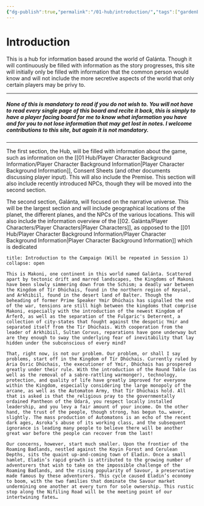 ```yaml
---
{"dg-publish":true,"permalink":"/01-hub/introduction/","tags":["gardenEntry"],"dgShowToc":true,"created":"2025-02-09T21:05:06.058+00:00","updated":"2025-02-11T02:39:08.337+00:00"}
---
```


# Introduction
This is a hub for information based around the world of Galánta. Though it will continuously be filled with information as the story progresses, this site will initially only be filled with information that the common person would know and will not include the more secretive aspects of the world that only certain players may be privy to.

---
##### None of this is mandatory to read if you do not wish to. You will not have to read every single page of this board and recite it back, this is simply to have a player facing board for me to know what information you have and for you to not lose information that may get lost in notes. I welcome contributions to this site, but again it is not mandatory.
---

The first section, the Hub, will be filled with information about the game, such as information on the [[01 Hub/Player Character Background Information/Player Character Background Information\|Player Character Background Information]], Consent Sheets (and other documents discussing player input). This will also include the Premise. This section will also include recently introduced NPCs, though they will be moved into the second section.

The second section, Galánta, will focused on the narrative universe. This will be the largest section and will include geographical locations of the planet, the different planes, and the NPCs of the various locations. This will also include the information overview of the [[02. Galánta/Player Characters/Player Characters\|Player Characters]], as opposed to the [[01 Hub/Player Character Background Information/Player Character Background Information\|Player Character Background Information]] which is dedicated

```ad-info
title: Introduction to the Campaign (Will be repeated in Session 1)
collapse: open

This is Makoni, one continent in this world named Galánta. Scattered apart by tectonic drift and marred landscapes, the Kingdoms of Makoni have been slowly simmering down from the Schism; a deadly war between the Kingdom of Tír Dhúchais, found in the northern region of Keysal, and Arkhibiil, found in the desert land of Balter. Though the beheading of former Prime Speaker Ymir Dhúchais has signalled the end of the war, tensions are still high between the kingdoms that comprise Makoni, especially with the introduction of the newest Kingdom of Árferð, as well as the separation of the Fulgaric's Deterrent, a collection of city-states that fought against the despotic Ymir and separated itself from the Tír Dhúchais. With cooperation from the leader of Arkhibiil, Sultan Corvus, reparations have gone underway but are they enough to sway the underlying fear of inevitability that lay hidden under the subconscious of every mind?

That, right now, is not our problem. Our problem, or shall I say problems, start off in the Kingdom of Tír Dhúchais. Currently ruled by Aria Osric Dhúchais, the executioner of Ymir, Dhúchais has prospered greatly under their rule. With the introduction of the Round Table (as well as the removal of a sabre-rattling warmonger), technology, protection, and quality of life have greatly improved for everyone within the Kingdom, especially considering the large monopoly of the arcane, as well as the Automaton Army, that Tír Dhúchais hold. All that is asked is that the religious pray to the governmentally ordained Pantheon of the Údará, you respect locally installed leadership, and you levy a fair amount of your income. On the other hand, the trust of the people, though strong, has begun to… waver, slightly. The mass production of Automatons is an echo of the recent dark ages, Asroka’s abuse of its working class, and the subsequent ignorance is leading many people to believe there will be another great war before the people can recover from the last!

Our concerns, however, start much smaller. Upon the frontier of the Roaming Badlands, nestled against the Koyin Forest and Cerulean Depths, sits the quaint up-and-coming town of Eladin. Once a small hamlet, Eladin’s rapid growth is attributed to the growing number of adventurers that wish to take on the impossible challenge of the Roaming Badlands, and the rising popularity of Savour, a preservative made famous by these adventurers. This cycle caused Eladin’s economy to boom, with the two families that dominate the Savour market undermining one another at every turn for sole ownership. This rustic stop along the Nifiling Road will be the meeting point of our intertwining fates…
```
